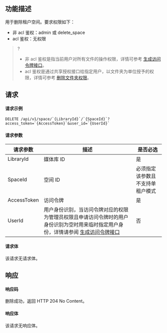 ## 功能描述

用于删除租户空间。要求权限如下：
 - 非 acl 鉴权：admin 或 delete_space 
 - acl 鉴权：无权限 
>?
>- 非 acl 鉴权是指当前用户对所有文件的操作权限，详情可参考 [生成访问令牌接口](https://cloud.tencent.com/document/product/1339/71159)。
>- acl 鉴权是通过共享授权接口给指定用户，以文件夹为单位授予的权限，详情可参考 [删除文件夹权限](https://cloud.tencent.com/document/product/1339/71115)。
>

## 请求

#### 请求示例

```
DELETE /api/v1/space/`{LibraryId}`/`{SpaceId}`?access_token=`{AccessToken}`&user_id=`{UserId}`
```

#### 请求参数


| 请求参数     | 描述    | 是否必选      |
|  -----|  ---| -----|
 |LibraryId|媒体库 ID|是  |
|SpaceId|空间 ID| 必须指定该参数且不支持单租户模式|
|AccessToken|访问令牌|是|
|UserId|用户身份识别，当访问令牌对应的权限为管理员权限且申请访问令牌时的用户身份识别为空时用来临时指定用户身份，详情请参阅 [生成访问令牌接口](https://cloud.tencent.com/document/product/1339/71159) |否|

#### 请求体

该请求无请求体。

## 响应

#### 响应码

删除成功，返回 HTTP 204 No Content。

#### 响应体

该请求无响应体。

